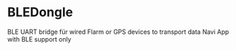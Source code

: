 # BLEDongle
BLE UART bridge für wired Flarm or GPS devices to transport data Navi App with BLE support only
